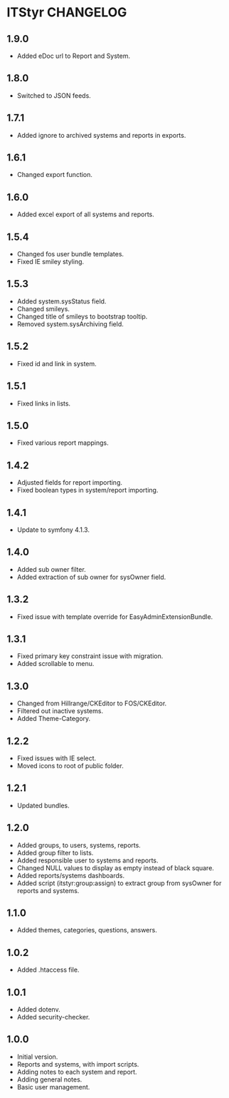 # ITStyr CHANGELOG

## 1.9.0

* Added eDoc url to Report and System.

## 1.8.0

* Switched to JSON feeds.

## 1.7.1

* Added ignore to archived systems and reports in exports.

## 1.6.1

* Changed export function.

## 1.6.0

* Added excel export of all systems and reports.

## 1.5.4

* Changed fos user bundle templates.
* Fixed IE smiley styling.

## 1.5.3

* Added system.sysStatus field.
* Changed smileys.
* Changed title of smileys to bootstrap tooltip.
* Removed system.sysArchiving field.

## 1.5.2

* Fixed id and link in system.

## 1.5.1

* Fixed links in lists.

## 1.5.0

* Fixed various report mappings.

## 1.4.2

* Adjusted fields for report importing.
* Fixed boolean types in system/report importing.

## 1.4.1

* Update to symfony 4.1.3.

## 1.4.0

* Added sub owner filter.
* Added extraction of sub owner for sysOwner field.

## 1.3.2

* Fixed issue with template override for EasyAdminExtensionBundle.

## 1.3.1

* Fixed primary key constraint issue with migration.
* Added scrollable to menu.

## 1.3.0

* Changed from Hillrange/CKEditor to FOS/CKEditor.
* Filtered out inactive systems.
* Added Theme-Category.

## 1.2.2

* Fixed issues with IE select.
* Moved icons to root of public folder.

## 1.2.1

* Updated bundles.

## 1.2.0

* Added groups, to users, systems, reports.
* Added group filter to lists.
* Added responsible user to systems and reports.
* Changed NULL values to display as empty instead of black square.
* Added reports/systems dashboards.
* Added script (itstyr:group:assign) to extract group from sysOwner for reports
  and systems.

## 1.1.0

* Added themes, categories, questions, answers.

## 1.0.2

* Added .htaccess file.

## 1.0.1

* Added dotenv.
* Added security-checker.

## 1.0.0

* Initial version.
* Reports and systems, with import scripts.
* Adding notes to each system and report.
* Adding general notes.
* Basic user management.
